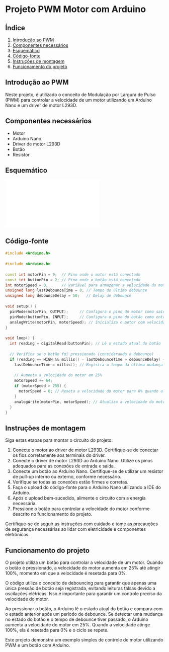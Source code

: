 # Projeto PWM Motor com Arduino

## Índice
1. [Introdução ao PWM](#introdução-ao-pwm)
2. [Componentes necessários](#componentes-necessários)
3. [Esquemático](#esquemático)
4. [Código-fonte](#código-fonte)
5. [Instruções de montagem](#instruções-de-montagem)
6. [Funcionamento do projeto](#funcionamento-do-projeto)

## Introdução ao PWM
Neste projeto, é utilizado o conceito de Modulação por Largura de Pulso (PWM) para controlar a velocidade de um motor utilizando um Arduino Nano e um driver de motor L293D.

## Componentes necessários
- Motor
- Arduino Nano
- Driver de motor L293D
- Botão
- Resistor

## Esquemático
![Esquemático do PWM Controller](schematics/pwm_controller_schematic.pdf)


## Código-fonte
```cpp
#include <Arduino.h>

#include <Arduino.h>

const int motorPin = 9;  // Pino onde o motor está conectado
const int buttonPin = 2; // Pino onde o botão está conectado
int motorSpeed = 0;      // Variável para armazenar a velocidade do motor (0% inicialmente)
unsigned long lastDebounceTime = 0; // Tempo do último debounce
unsigned long debounceDelay = 50;   // Delay de debounce

void setup() {
  pinMode(motorPin, OUTPUT);     // Configura o pino do motor como saída
  pinMode(buttonPin, INPUT);     // Configura o pino do botão como entrada
  analogWrite(motorPin, motorSpeed); // Inicializa o motor com velocidade 0% (motorSpeed = 0)
}

void loop() {
  int reading = digitalRead(buttonPin); // Lê o estado atual do botão

  // Verifica se o botão foi pressionado (considerando o debounce)
  if (reading == HIGH && millis() - lastDebounceTime > debounceDelay) {
    lastDebounceTime = millis(); // Registra o tempo da última mudança de estado

    // Aumenta a velocidade do motor em 25%
    motorSpeed += 64;
    if (motorSpeed > 255) {
      motorSpeed = 0; // Reseta a velocidade do motor para 0% quando ultrapassa 100%
    }
    analogWrite(motorPin, motorSpeed); // Atualiza a velocidade do motor
  }
}

```
## Instruções de montagem
Siga estas etapas para montar o circuito do projeto:

1. Conecte o motor ao driver de motor L293D. Certifique-se de conectar os fios corretamente aos terminais do driver.
2. Conecte o driver de motor L293D ao Arduino Nano. Utilize os pinos adequados para as conexões de entrada e saída.
3. Conecte um botão ao Arduino Nano. Certifique-se de utilizar um resistor de pull-up interno ou externo, conforme necessário.
4. Verifique se todas as conexões estão firmes e corretas.
5. Faça o upload do código-fonte para o Arduino Nano utilizando a IDE do Arduino.
6. Após o upload bem-sucedido, alimente o circuito com a energia necessária.
7. Pressione o botão para controlar a velocidade do motor conforme descrito no funcionamento do projeto.

Certifique-se de seguir as instruções com cuidado e tome as precauções de segurança necessárias ao lidar com eletricidade e componentes eletrônicos.

## Funcionamento do projeto
O projeto utiliza um botão para controlar a velocidade de um motor. Quando o botão é pressionado, a velocidade do motor aumenta em 25% até atingir 100%, momento em que a velocidade é resetada para 0%.

O código utiliza o conceito de debouncing para garantir que apenas uma única pressão de botão seja registrada, evitando leituras falsas devido a oscilações elétricas. Isso é importante para garantir um controle preciso da velocidade do motor.

Ao pressionar o botão, o Arduino lê o estado atual do botão e compara com o estado anterior após um período de debounce. Se detectar uma mudança no estado do botão e o tempo de debounce tiver passado, o Arduino aumenta a velocidade do motor em 25%. Quando a velocidade atinge 100%, ela é resetada para 0% e o ciclo se repete.

Este projeto demonstra um exemplo simples de controle de motor utilizando PWM e um botão com Arduino.
